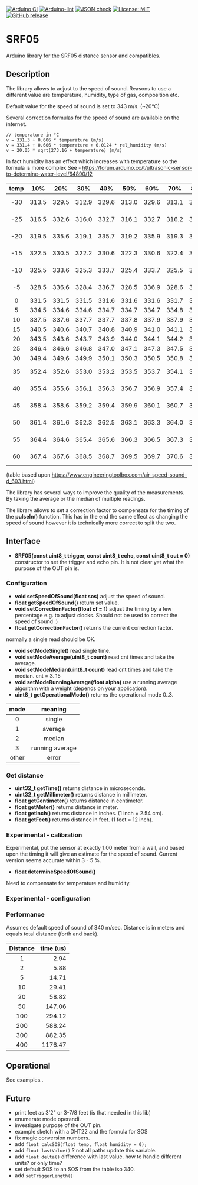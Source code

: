 
[![Arduino CI](https://github.com/RobTillaart/SRF05/workflows/Arduino%20CI/badge.svg)](https://github.com/marketplace/actions/arduino_ci)
[![Arduino-lint](https://github.com/RobTillaart/SRF05/actions/workflows/arduino-lint.yml/badge.svg)](https://github.com/RobTillaart/SRF05/actions/workflows/arduino-lint.yml)
[![JSON check](https://github.com/RobTillaart/SRF05/actions/workflows/jsoncheck.yml/badge.svg)](https://github.com/RobTillaart/SRF05/actions/workflows/jsoncheck.yml)
[![License: MIT](https://img.shields.io/badge/license-MIT-green.svg)](https://github.com/RobTillaart/SRF05/blob/master/LICENSE)
[![GitHub release](https://img.shields.io/github/release/RobTillaart/SRF05.svg?maxAge=3600)](https://github.com/RobTillaart/SRF05/releases)


# SRF05

Arduino library for the SRF05 distance sensor and compatibles.


## Description

The library allows to adjust to the speed of sound.
Reasons to use a different value are temperature, humidity, type of gas, composition etc.

Default value for the speed of sound is set to 343 m/s. (~20°C)

Several correction formulas for the speed of sound are available on the internet.

```
// temperature in °C
v = 331.3 + 0.606 * temperature (m/s)
v = 331.4 + 0.606 * temperature + 0.0124 * rel_humidity (m/s)
v = 20.05 * sqrt(273.16 + temperature) (m/s)
```

In fact humidity has an effect which increases with temperature so the formula is more complex
See - https://forum.arduino.cc/t/ultrasonic-sensor-to-determine-water-level/64890/12


| temp |   10%  |   20%  |   30%  |   40%  |   50%  |   60%  |   70%  |   80%  |   90%  | notes |
|:----:|:------:|:------:|:------:|:------:|:------:|:------:|:------:|:------:|:------:|:------|
| -30  | 313.5  | 329.5  | 312.9  | 329.6  | 313.0  | 329.6  | 313.1  | 329.7  | 329.7  | extrapolated indication 
| -25  | 316.5  | 332.6  | 316.0  | 332.7  | 316.1  | 332.7  | 316.2  | 332.8  | 332.9  | extrapolated indication 
| -20  | 319.5  | 335.6  | 319.1  | 335.7  | 319.2  | 335.9  | 319.3  | 336.0  | 336.0  | extrapolated indication 
| -15  | 322.5  | 330.5  | 322.2  | 330.6  | 322.3  | 330.6  | 322.4  | 330.7  | 330.7  | extrapolated indication 
| -10  | 325.5  | 333.6  | 325.3  | 333.7  | 325.4  | 333.7  | 325.5  | 333.8  | 333.9  | extrapolated indication 
| -5   | 328.5  | 336.6  | 328.4  | 336.7  | 328.5  | 336.9  | 328.6  | 337.0  | 337.0  | extrapolated indication 
|  0   | 331.5  | 331.5  | 331.5  | 331.6  | 331.6  | 331.6  | 331.7  | 331.7  | 331.7  |
|  5   | 334.5  | 334.6  | 334.6  | 334.7  | 334.7  | 334.7  | 334.8  | 334.8  | 334.9  |
|  10  | 337.5  | 337.6  | 337.7  | 337.7  | 337.8  | 337.9  | 337.9  | 338.0  | 338.0  |
|  15  | 340.5  | 340.6  | 340.7  | 340.8  | 340.9  | 341.0  | 341.1  | 341.2  | 341.2  |
|  20  | 343.5  | 343.6  | 343.7  | 343.9  | 344.0  | 344.1  | 344.2  | 344.4  | 344.5  |
|  25  | 346.4  | 346.6  | 346.8  | 347.0  | 347.1  | 347.3  | 347.5  | 347.6  | 347.8  |
|  30  | 349.4  | 349.6  | 349.9  | 350.1  | 350.3  | 350.5  | 350.8  | 351.0  | 351.2  |
|  35  | 352.4  | 352.6  | 353.0  | 353.2  | 353.5  | 353.7  | 354.1  | 354.4  | 354.6  | extrapolated indication 
|  40  | 355.4  | 355.6  | 356.1  | 356.3  | 356.7  | 356.9  | 357.4  | 357.8  | 358.0  | extrapolated indication 
|  45  | 358.4  | 358.6  | 359.2  | 359.4  | 359.9  | 360.1  | 360.7  | 361.2  | 361.4  | extrapolated indication 
|  50  | 361.4  | 361.6  | 362.3  | 362.5  | 363.1  | 363.3  | 364.0  | 364.6  | 364.8  | extrapolated indication 
|  55  | 364.4  | 364.6  | 365.4  | 365.6  | 366.3  | 366.5  | 367.3  | 368.0  | 368.2  | extrapolated indication 
|  60  | 367.4  | 367.6  | 368.5  | 368.7  | 369.5  | 369.7  | 370.6  | 371.4  | 371.6  | extrapolated indication 

(table based upon https://www.engineeringtoolbox.com/air-speed-sound-d_603.html)


The library has several ways to improve the quality of the measurements.
By taking the average or the median of multiple readings.

The library allows to set a correction factor to compensate for the timing of 
the **pulseIn()** function. This has in the end the same effect as changing the 
speed of sound however it is technically more correct to split the two.


## Interface

- **SRF05(const uint8_t trigger, const uint8_t echo, const uint8_t out = 0)** constructor to set the trigger and echo pin.
It is not clear yet what the purpose of the OUT pin is.


### Configuration

- **void setSpeedOfSound(float sos)** adjust the speed of sound.
- **float getSpeedOfSound()** return set value.
- **void setCorrectionFactor(float cf = 1)** adjust the timing by a few percentage e.g. to adjust clocks. 
Should not be used to correct the speed of sound :)
- **float getCorrectionFactor()** returns the current correction factor.


normally a single read should be OK.
- **void setModeSingle()** read single time.
- **void setModeAverage(uint8_t count)** read cnt times and take the average.
- **void setModeMedian(uint8_t count)** read cnt times and take the median. cnt = 3..15
- **void setModeRunningAverage(float alpha)** use a running average algorithm with a weight (depends on your application).
- **uint8_t getOperationalMode()** returns the operational mode 0..3.


| mode  | meaning         |
|:-----:|:---------------:|
|  0    | single          |
|  1    | average         |
|  2    | median          |
|  3    | running average |
| other | error           |


### Get distance

- **uint32_t getTime()** returns distance in microseconds.
- **uint32_t getMillimeter()** returns distance in millimeter.
- **float getCentimeter()** returns distance in centimeter.
- **float getMeter()** returns distance in meter.
- **float getInch()** returns distance in inches. (1 inch = 2.54 cm).
- **float getFeet()** returns distance in feet. (1 feet = 12 inch).


### Experimental - calibration

Experimental, put the sensor at exactly 1.00 meter from a wall,
and based upon the timing it will give an estimate for the
speed of sound. Current version seems accurate within 3 - 5 %.

- **float determineSpeedOfSound()**

Need to compensate for temperature and humidity.


### Experimental - configuration


### Performance

Assumes default speed of sound of 340 m/sec.
Distance is in meters and equals total distance (forth and back).

| Distance | time (us) | 
|:--------:|----------:|
|    1     |     2.94  |
|    2     |     5.88  |
|    5     |    14.71  |
|    10    |    29.41  |
|    20    |    58.82  |
|    50    |   147.06  |
|    100   |   294.12  |
|    200   |   588.24  |
|    300   |   882.35  |
|    400   |  1176.47  |


## Operational

See examples..


## Future

- print feet as 3'2" or  3-7/8 feet (is that needed in this lib)
- enumerate mode operandi.
- investigate purpose of the OUT pin.
- example sketch with a DHT22 and the formula for SOS
- fix magic conversion numbers.
- add ```float calcSOS(float temp, float humidity = 0);```
- add ```float lastValue()``` ?  not all paths update this variable.
- add ```float delta()``` difference with last value.
  how to handle different units? or only time?
- set default SOS to an SOS from the table iso 340.
- add ```setTriggerLength()```



